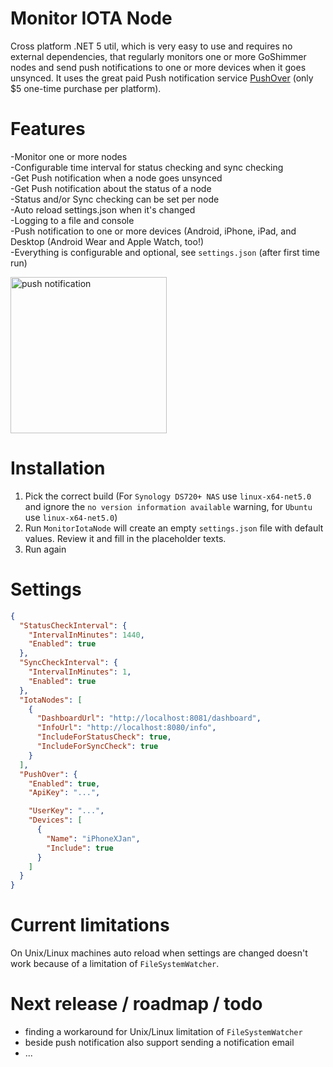 # Monitor IOTA Node
Cross platform .NET 5 util, which is very easy to use and requires no external dependencies, that regularly monitors one or more GoShimmer nodes and send push notifications to one or more devices when it goes unsynced. It uses the great paid Push notification service [PushOver](https://pushover.net/) (only $5 one-time purchase per platform).

# Features
-Monitor one or more nodes  
-Configurable time interval for status checking and sync checking  
-Get Push notification when a node goes unsynced  
-Get Push notification about the status of a node  
-Status and/or Sync checking can be set per node  
-Auto reload settings.json when it's changed  
-Logging to a file and console  
-Push notification to one or more devices (Android, iPhone, iPad, and Desktop (Android Wear and Apple Watch, too!)  
-Everything is configurable and optional, see `settings.json` (after first time run)  

<img src="https://user-images.githubusercontent.com/13236774/139660066-e8650529-42a3-442e-9dc6-79de4ddda25c.PNG" alt="push notification" width="250"/>

# Installation
1. Pick the correct build (For `Synology DS720+ NAS` use `linux-x64-net5.0` and ignore the `no version information available` warning, for `Ubuntu` use `linux-x64-net5.0`)
2. Run `MonitorIotaNode` will create an empty `settings.json` file with default values. Review it and fill in the placeholder texts.
3. Run again

# Settings

```json
{
  "StatusCheckInterval": {
    "IntervalInMinutes": 1440,
    "Enabled": true
  },
  "SyncCheckInterval": {
    "IntervalInMinutes": 1,
    "Enabled": true
  },
  "IotaNodes": [
    {
      "DashboardUrl": "http://localhost:8081/dashboard",
      "InfoUrl": "http://localhost:8080/info",
      "IncludeForStatusCheck": true,
      "IncludeForSyncCheck": true
    }
  ],
  "PushOver": {
    "Enabled": true,
    "ApiKey": "...",

    "UserKey": "...",
    "Devices": [
      {
        "Name": "iPhoneXJan",
        "Include": true
      }
    ]
  }
}

```
# Current limitations
On Unix/Linux machines auto reload when settings are changed doesn't work because of a limitation of `FileSystemWatcher`.

# Next release / roadmap / todo
- finding a workaround for Unix/Linux limitation of `FileSystemWatcher`  
- beside push notification also support sending a notification email  
- ...
